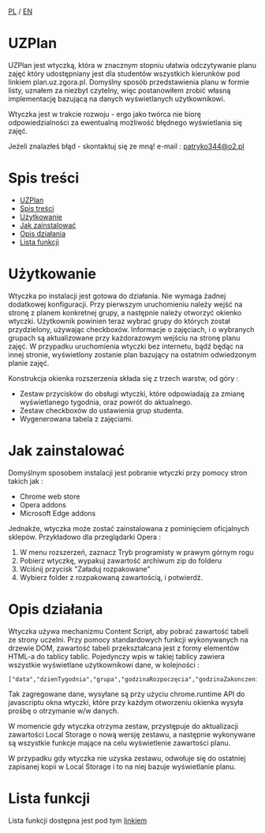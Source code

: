 
[PL](/readme.md) / [EN](Docs/readmeEN.md)

# UZPlan

UZPlan jest wtyczką, która w znacznym stopniu ułatwia odczytywanie planu zajęć który udostępniany jest dla studentów wszystkich kierunków pod linkiem plan.uz.zgora.pl. Domyślny sposób przedstawienia planu w formie listy, uznałem za niezbyt czytelny, więc postanowiłem zrobić własną implementację bazującą na danych wyświetlanych użytkownikowi.

Wtyczka jest w trakcie rozwoju - ergo jako twórca nie biorę odpowiedzialności za ewentualną możliwość błędnego wyświetlania się zajęć.

Jeżeli znalazłeś błąd - skontaktuj się ze mną!
e-mail : patryko344@o2.pl

# Spis treści
- [UZPlan](#uzplan)
- [Spis treści](#spis-treści)
- [Użytkowanie](#użytkowanie)
- [Jak zainstalować](#jak-zainstalować)
- [Opis działania](#opis-działania)
- [Lista funkcji](#lista-funkcji)


# Użytkowanie
Wtyczka po instalacji jest gotowa do działania. Nie wymaga żadnej dodatkowej konfiguracji. Przy pierwszym uruchomieniu należy wejść na stronę z planem konkretnej grupy, a następnie należy otworzyć okienko wtyczki. Użytkownik powinien teraz wybrać grupy do których został przydzielony, używając checkboxów. Informacje o zajęciach, i o wybranych grupach są aktualizowane przy każdorazowym wejściu na stronę planu zajęć. W przypadku uruchomienia wtyczki bez internetu, bądź będąc na innej stronie, wyświetlony zostanie plan bazujący na ostatnim odwiedzonym planie zajęć. 

Konstrukcja okienka rozszerzenia składa się z trzech warstw, od góry : 
- Zestaw przycisków do obsługi wtyczki, które odpowiadają za zmianę wyświetlanego tygodnia, oraz powrót do aktualnego.
- Zestaw checkboxów do ustawienia grup studenta.
- Wygenerowana tabela z zajęciami.


# Jak zainstalować
Domyślnym sposobem instalacji jest pobranie wtyczki przy pomocy stron takich jak :
- Chrome web store
- Opera addons
- Microsoft Edge addons

Jednakże, wtyczka może zostać zainstalowana z pominięciem oficjalnych sklepów. Przykładowo dla przeglądarki Opera :
1. W menu rozszerzeń, zaznacz Tryb programisty w prawym górnym rogu
2. Pobierz wtyczkę, wypakuj zawartość archiwum zip do folderu
3. Wciśnij przycisk "Załaduj rozpakowane"
4. Wybierz folder z rozpakowaną zawartością, i potwierdź.



# Opis działania

Wtyczka używa mechanizmu Content Script, aby pobrać zawartość tabeli ze strony uczelni. Przy pomocy standardowych funkcji wykonywanych na drzewie DOM, zawartość tabeli przekształcana jest z formy elementów HTML-a do tablicy tablic. Pojedynczy wpis w takiej tablicy zawiera wszystkie wyświetlane użytkownikowi dane, w kolejności : 
```
["data","dzienTygodnia","grupa","godzinaRozpoczęcia","godzinaZakonczenia","rodzajZajęć","prowadzący","sala"]
```
Tak zagregowane dane, wysyłane są przy użyciu chrome.runtime API do javascriptu okna wtyczki, które przy każdym otworzeniu okienka wysyła prośbę o otrzymanie w/w danych. 

W momencie gdy wtyczka otrzyma zestaw, przystępuje do aktualizacji zawartości Local Storage o nową wersję zestawu, a następnie wykonywane są wszystkie funkcje mające na celu wyświetlenie zawartości planu.

W przypadku gdy wtyczka nie uzyska zestawu, odwołuje się do ostatniej zapisanej kopii w Local Storage i to na niej bazuje wyświetlanie planu.

# Lista funkcji

Lista funkcji dostępna jest pod tym [linkiem](Docs/documentation.md)

